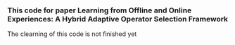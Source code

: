 
### This code for paper Learning from Offline and Online Experiences: A Hybrid Adaptive Operator Selection Framework

The clearning of this code is not finished yet